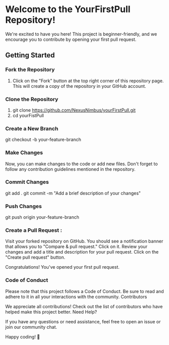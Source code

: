 # Welcome to the YourFirstPull Repository!

We're excited to have you here! This project is beginner-friendly, and we encourage you to contribute by opening your first pull request.

## Getting Started

### Fork the Repository

1. Click on the "Fork" button at the top right corner of this repository page. This will create a copy of the repository in your GitHub account.

### Clone the Repository

1. git clone https://github.com/NexusNimbus/yourFirstPull.git
2. cd yourFistPull

### Create a New Branch

git checkout -b your-feature-branch

### Make Changes

Now, you can make changes to the code or add new files. Don't forget to follow any contribution guidelines mentioned in the repository.

### Commit Changes

git add .
git commit -m "Add a brief description of your changes"

### Push Changes

git push origin your-feature-branch

### Create a Pull Request :
    
  Visit your forked repository on GitHub.
    You should see a notification banner that allows you to "Compare & pull request." Click on it.
    Review your changes and add a title and description for your pull request.
    Click on the "Create pull request" button.

Congratulations! You've opened your first pull request.

### Code of Conduct

Please note that this project follows a Code of Conduct. Be sure to read and adhere to it in all your interactions with the community.
Contributors

We appreciate all contributions! Check out the list of contributors who have helped make this project better.
Need Help?

If you have any questions or need assistance, feel free to open an issue or join our community chat.

Happy coding! 🚀
